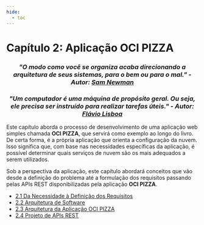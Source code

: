 ```yaml
---
hide:
  - toc
---
```


# Capítulo 2: Aplicação OCI PIZZA

<h3 style="text-align: center; font-style: italic;">
"O modo como você se organiza acaba direcionando a arquitetura de seus sistemas, para o bem ou para o mal." - Autor: <a href="https://www.linkedin.com/in/samnewman/" target="_blank">Sam Newman</a>
</h3>

<h3 style="text-align: center; font-style: italic;">
"Um computador é uma máquina de propósito geral. Ou seja, ele precisa ser instruído para realizar tarefas úteis." - Autor: <a href="https://www.linkedin.com/in/flaviogomeslisboa/" target="_blank">Flávio Lisboa</a>
</h3>

Este capítulo aborda o processo de desenvolvimento de uma aplicação web simples chamada **OCI PIZZA**, que servirá como exemplo ao longo do livro. De certa forma, é a própria aplicação que orienta a configuração da nuvem. Isso significa que, com base nas necessidades específicas da aplicação, é possível determinar quais serviços de nuvem são os mais adequados a serem utilizados.

Sob a perspectiva da aplicação, este capítulo abordará conceitos que vão desde a definição do problema até a formulação dos requisitos passando pelas APIs REST disponibilizadas pela aplicação **OCI PIZZA**.

- [2.1 Da Necessidade à Definição dos Requisitos](./da-necessidade-a-definicao-dos-requisitos.md)
- [2.2 Arquitetura de Software](./arquitetura-de-software.md)
- [2.3 Arquitetura da Aplicação OCI PIZZA](./arquitetura-da-aplicacao-oci-pizza.md)
- [2.4 Projeto de APIs REST](./projeto-de-apis-rest.md)     
